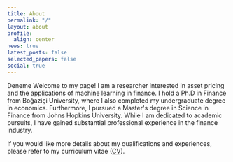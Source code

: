 ```yaml
---
title: About
permalink: "/"
layout: about
profile:
  align: center
news: true
latest_posts: false
selected_papers: false
social: true
---
```


Deneme Welcome to my page! I am a researcher interested in asset pricing and the applications of machine learning in finance. I hold a Ph.D in Finance from Boğaziçi University, where I also completed my undergraduate degree in economics. Furthermore, I pursued a Master's degree in Science in Finance from Johns Hopkins University. While I am dedicated to academic pursuits, I have gained substantial professional experience in the finance industry. 

If you would like more details about my qualifications and experiences, please refer to my curriculum vitae ([CV](https://isilcandemir.github.io/cv/)).
